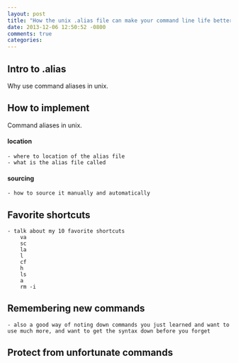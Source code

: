```yaml
---
layout: post
title: "How the unix .alias file can make your command line life better"
date: 2013-12-06 12:50:52 -0800
comments: true
categories: 
---
```

## Intro to .alias
Why use command aliases in unix.

## How to implement
Command aliases in unix.
#### location
	- where to location of the alias file 
	- what is the alias file called 
#### sourcing
	- how to source it manually and automatically
## Favorite shortcuts
	- talk about my 10 favorite shortcuts
		va
		sc
		la
		l
		cf
		h
		ls
		a
		rm -i
## Remembering new commands
	- also a good way of noting down commands you just learned and want to use much more, and want to get the syntax down before you forget
	
## Protect from unfortunate commands